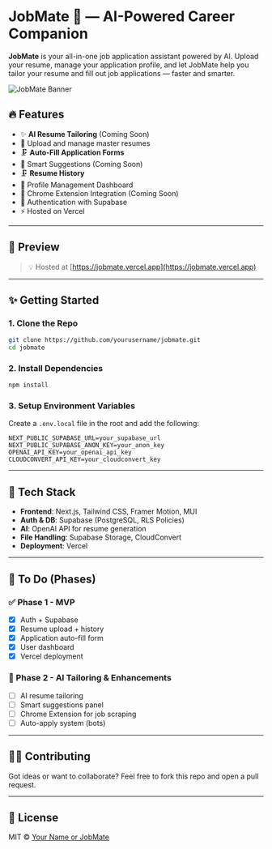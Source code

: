 # JobMate 🚀 — AI-Powered Career Companion

**JobMate** is your all-in-one job application assistant powered by AI. Upload your resume, manage your application profile, and let JobMate help you tailor your resume and fill out job applications — faster and smarter.

![JobMate Banner](public/banner-jobmate.png) <!-- optional image/banner -->

## 🔥 Features

- ✨ **AI Resume Tailoring** (Coming Soon)
- 📁 Upload and manage master resumes
- 🗜️ **Auto-Fill Application Forms**
- 🧠 Smart Suggestions (Coming Soon)
- 🗜️ **Resume History**
- 💼 Profile Management Dashboard
- 🧹 Chrome Extension Integration (Coming Soon)
- 🔐 Authentication with Supabase
- ⚡ Hosted on Vercel

---

## 📸 Preview

> 💡 Hosted at [https://jobmate.vercel.app](https://jobmate.vercel.app)



---

## ✨ Getting Started

### 1. Clone the Repo

```bash
git clone https://github.com/yourusername/jobmate.git
cd jobmate
```

### 2. Install Dependencies

```bash
npm install
```

### 3. Setup Environment Variables

Create a `.env.local` file in the root and add the following:

```env
NEXT_PUBLIC_SUPABASE_URL=your_supabase_url
NEXT_PUBLIC_SUPABASE_ANON_KEY=your_anon_key
OPENAI_API_KEY=your_openai_api_key
CLOUDCONVERT_API_KEY=your_cloudconvert_key
```


---

## 🧠 Tech Stack

- **Frontend**: Next.js, Tailwind CSS, Framer Motion, MUI
- **Auth & DB**: Supabase (PostgreSQL, RLS Policies)
- **AI**: OpenAI API for resume generation
- **File Handling**: Supabase Storage, CloudConvert
- **Deployment**: Vercel

---

## 🧪 To Do (Phases)

### ✅ Phase 1 - MVP
- [x] Auth + Supabase
- [x] Resume upload + history
- [x] Application auto-fill form
- [x] User dashboard
- [x] Vercel deployment

### 🚧 Phase 2 - AI Tailoring & Enhancements
- [ ] AI resume tailoring
- [ ] Smart suggestions panel
- [ ] Chrome Extension for job scraping
- [ ] Auto-apply system (bots)

---

## 🧑‍💻 Contributing

Got ideas or want to collaborate? Feel free to fork this repo and open a pull request.

---

## 📄 License

MIT © [Your Name or JobMate](https://jobmate.vercel.app)
